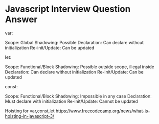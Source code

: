 # Javascript Interview Question Answer

var:

Scope: Global 
Shadowing: Possible 
Declaration: Can declare without initialization 
Re-init/Update: Can be updated 

let:

Scope: Functional/Block 
Shadowing: Possible outside scope, illegal inside 
Declaration: Can declare without initialization
Re-init/Update: Can be updated 

const:

Scope: Functional/Block 
Shadowing: Impossible in any case 
Declaration: Must declare with initialization 
Re-init/Update: Cannot be updated 

Hoisting for var,const,let
https://www.freecodecamp.org/news/what-is-hoisting-in-javascript-3/
